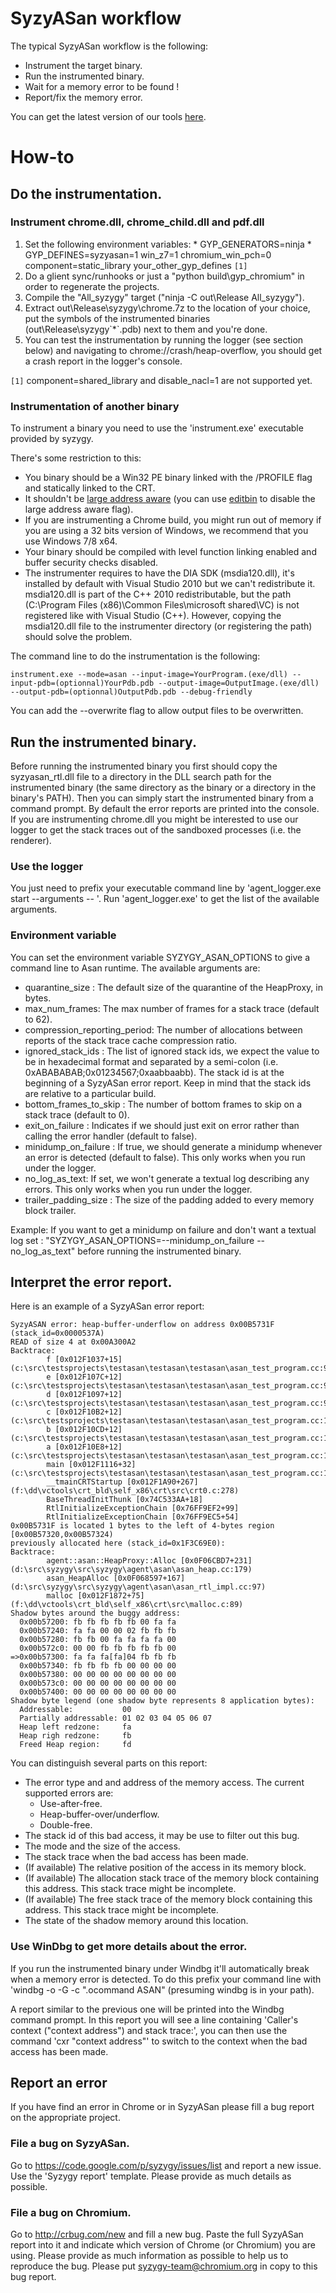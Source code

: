 

# SyzyASan workflow #

The typical SyzyASan workflow is the following:
  * Instrument the target binary.
  * Run the instrumented binary.
  * Wait for a memory error to be found !
  * Report/fix the memory error.

You can get the latest version of our tools [here](http://syzygy-archive.commondatastorage.googleapis.com/builds/official/f0332d538f3eb84c2a55a3d0506a4a0b58d1c09e/binaries.zip).

# How-to #

## Do the instrumentation. ##

### Instrument chrome.dll, chrome\_child.dll and pdf.dll ###

  1. Set the following environment variables:
    * GYP\_GENERATORS=ninja
    * GYP\_DEFINES=syzyasan=1 win\_z7=1 chromium\_win\_pch=0 component=static\_library your\_other\_gyp\_defines `[1]`
  1. Do a glient sync/runhooks or just a "python build\gyp\_chromium" in order to regenerate the projects.
  1. Compile the "All\_syzygy" target ("ninja -C out\Release All\_syzygy").
  1. Extract out\Release\syzygy\chrome.7z to the location of your choice, put the symbols of the instrumented binaries (out\Release\syzygy\`*`.pdb) next to them and you're done.
  1. You can test the instrumentation by running the logger (see section below) and navigating to chrome://crash/heap-overflow, you should get a crash report in the logger's console.

`[1]` component=shared\_library and disable\_nacl=1 are not supported yet.

### Instrumentation of another binary ###

To instrument a binary you need to use the 'instrument.exe' executable provided by syzygy.

There's some restriction to this:
  * You binary should be a Win32 PE binary linked with the /PROFILE flag and statically linked to the CRT.
  * It shouldn't be [large address aware](http://msdn.microsoft.com/en-us/library/wz223b1z(v=vs.80).aspx) (you can use [editbin](http://msdn.microsoft.com/en-us/library/vstudio/d25ddyfc.aspx) to disable the large address aware flag).
  * If you are instrumenting a Chrome build, you might run out of memory if you are using a 32 bits version of Windows, we recommend that you use Windows 7/8 x64.
  * Your binary should be compiled with level function linking enabled and buffer security checks disabled.
  * The instrumenter requires to have the DIA SDK (msdia120.dll), it's installed by default with Visual Studio 2010 but we can't redistribute it. msdia120.dll is part of the C++ 2010 redistributable, but the path (C:\Program Files (x86)\Common Files\microsoft shared\VC) is not registered like with Visual Studio (C++). However, copying the msdia120.dll file to the instrumenter directory (or registering the path) should solve the problem.

The command line to do the instrumentation is the following:
```
instrument.exe --mode=asan --input-image=YourProgram.(exe/dll) --input-pdb=(optionnal)YourPdb.pdb --output-image=OutputImage.(exe/dll) --output-pdb=(optionnal)OutputPdb.pdb --debug-friendly
```

You can add the --overwrite flag to allow output files to be overwritten.

## Run the instrumented binary. ##

Before running the instrumented binary you first should copy the syzyasan\_rtl.dll file to a directory in the DLL search path for the instrumented binary (the same directory as the binary or a directory in the binary's PATH). Then you can simply start the instrumented binary from a command prompt. By default the error reports are printed into the console. If you are instrumenting chrome.dll you might be interested to use our logger to get the stack traces out of the sandboxed processes (i.e. the renderer).

### Use the logger ###

You just need to prefix your executable command line by 'agent\_logger.exe start --arguments -- '. Run 'agent\_logger.exe' to get the list of the available arguments.

### Environment variable ###

You can set the environment variable SYZYGY\_ASAN\_OPTIONS to give a command line to Asan runtime. The available arguments are:
  * quarantine\_size : The default size of the quarantine of the HeapProxy, in bytes.
  * max\_num\_frames: The max number of frames for a stack trace (default to 62).
  * compression\_reporting\_period: The number of allocations between reports of the stack trace cache compression ratio.
  * ignored\_stack\_ids : The list of ignored stack ids, we expect the value to be in hexadecimal format and separated by a semi-colon (i.e. 0xABABABAB;0x01234567;0xaabbaabb). The stack id is at the beginning of a SyzyASan error report. Keep in mind that the stack ids are relative to a particular build.
  * bottom\_frames\_to\_skip : The number of bottom frames to skip on a stack trace (default to 0).
  * exit\_on\_failure : Indicates if we should just exit on error rather than calling the error handler (default to false).
  * minidump\_on\_failure : If true, we should generate a minidump whenever an error is detected (default to false). This only works when you run under the logger.
  * no\_log\_as\_text: If set, we won't generate a textual log describing any errors. This only works when you run under the logger.
  * trailer\_padding\_size : The size of the padding added to every memory block trailer.

Example: If you want to get a minidump on failure and don't want a textual log set : "SYZYGY\_ASAN\_OPTIONS=--minidump\_on\_failure --no\_log\_as\_text" before running the instrumented binary.

## Interpret the error report. ##

Here is an example of a SyzyASan error report:

```
SyzyASAN error: heap-buffer-underflow on address 0x00B5731F (stack_id=0x0000537A)
READ of size 4 at 0x00A300A2
Backtrace:
        f [0x012F1037+15] (c:\src\testsprojects\testasan\testasan\testasan\asan_test_program.cc:90)
        e [0x012F107C+12] (c:\src\testsprojects\testasan\testasan\testasan\asan_test_program.cc:95)
        d [0x012F1097+12] (c:\src\testsprojects\testasan\testasan\testasan\asan_test_program.cc:99)
        c [0x012F10B2+12] (c:\src\testsprojects\testasan\testasan\testasan\asan_test_program.cc:103)
        b [0x012F10CD+12] (c:\src\testsprojects\testasan\testasan\testasan\asan_test_program.cc:107)
        a [0x012F10E8+12] (c:\src\testsprojects\testasan\testasan\testasan\asan_test_program.cc:111)
        main [0x012F1116+32] (c:\src\testsprojects\testasan\testasan\testasan\asan_test_program.cc:120)
        __tmainCRTStartup [0x012F1A90+267] (f:\dd\vctools\crt_bld\self_x86\crt\src\crt0.c:278)
        BaseThreadInitThunk [0x74C533AA+18]
        RtlInitializeExceptionChain [0x76FF9EF2+99]
        RtlInitializeExceptionChain [0x76FF9EC5+54]
0x00B5731F is located 1 bytes to the left of 4-bytes region [0x00B57320,0x00B57324)
previously allocated here (stack_id=0x1F3C69E0):
Backtrace:
        agent::asan::HeapProxy::Alloc [0x0F06CBD7+231] (d:\src\syzygy\src\syzygy\agent\asan\asan_heap.cc:179)
        asan_HeapAlloc [0x0F068597+167] (d:\src\syzygy\src\syzygy\agent\asan\asan_rtl_impl.cc:97)
        malloc [0x012F1872+75] (f:\dd\vctools\crt_bld\self_x86\crt\src\malloc.c:89)
Shadow bytes around the buggy address:
  0x00b57200: fb fb fb fb fb 00 fa fa
  0x00b57240: fa fa 00 00 02 fb fb fb
  0x00b57280: fb fb 00 fa fa fa fa 00
  0x00b572c0: 00 00 fb fb fb fb fb 00
=>0x00b57300: fa fa fa[fa]04 fb fb fb
  0x00b57340: fb fb fb fb 00 00 00 00
  0x00b57380: 00 00 00 00 00 00 00 00
  0x00b573c0: 00 00 00 00 00 00 00 00
  0x00b57400: 00 00 00 00 00 00 00 00
Shadow byte legend (one shadow byte represents 8 application bytes):
  Addressable:           00
  Partially addressable: 01 02 03 04 05 06 07
  Heap left redzone:     fa
  Heap righ redzone:     fb
  Freed Heap region:     fd
```

You can distinguish several parts on this report:
  * The error type and and address of the memory access. The current supported errors are:
    * Use-after-free.
    * Heap-buffer-over/underflow.
    * Double-free.
  * The stack id of this bad access, it may be use to filter out this bug.
  * The mode and the size of the access.
  * The stack trace when the bad access has been made.
  * (If available) The relative position of the access in its memory block.
  * (If available) The allocation stack trace of the memory block containing this address. This stack trace might be incomplete.
  * (If available) The free stack trace of the memory block containing this address. This stack trace might be incomplete.
  * The state of the shadow memory around this location.

### Use WinDbg to get more details about the error. ###

If you run the instrumented binary under Windbg it'll automatically break when a memory error is detected. To do this prefix your command line with 'windbg -o -G -c ".ocommand ASAN" (presuming windbg is in your path).

A report similar to the previous one will be printed into the Windbg command prompt. In this report you will see a line containing 'Caller's context ("context address") and stack trace:', you can then use the command 'cxr "context address"' to switch to the context when the bad access has been made.

## Report an error ##

If you have find an error in Chrome or in SyzyASan please fill a bug report on the appropriate project.

### File a bug on SyzyASan. ###

Go to https://code.google.com/p/syzygy/issues/list and report a new issue. Use the 'Syzygy report' template. Please provide as much details as possible.

### File a bug on Chromium. ###

Go to http://crbug.com/new and fill a new bug. Paste the full SyzyASan report into it and indicate which version of Chrome (or Chromium) you are using. Please provide as much information as possible to help us to reproduce the bug. Please put syzygy-team@chromium.org in copy to this bug report.